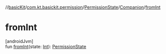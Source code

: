 //[basicKit](../../../../index.md)/[com.kt.basickit.permission](../../index.md)/[PermissionState](../index.md)/[Companion](index.md)/[fromInt](from-int.md)

# fromInt

[androidJvm]\
fun [fromInt](from-int.md)(state: [Int](https://kotlinlang.org/api/latest/jvm/stdlib/kotlin/-int/index.html)): [PermissionState](../index.md)

